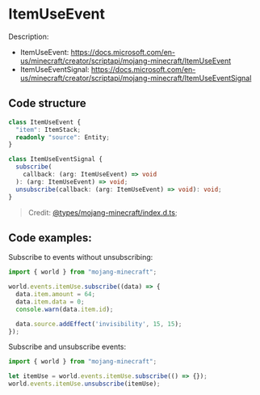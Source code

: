 # ItemUseEvent

Description:

- ItemUseEvent: https://docs.microsoft.com/en-us/minecraft/creator/scriptapi/mojang-minecraft/ItemUseEvent
- ItemUseEventSignal: https://docs.microsoft.com/en-us/minecraft/creator/scriptapi/mojang-minecraft/ItemUseEventSignal

## Code structure

```ts
class ItemUseEvent {
  "item": ItemStack;
  readonly "source": Entity;
}
```

```ts
class ItemUseEventSignal {
  subscribe(
    callback: (arg: ItemUseEvent) => void
  ): (arg: ItemUseEvent) => void;
  unsubscribe(callback: (arg: ItemUseEvent) => void): void;
}
```

> Credit: [@types/mojang-minecraft/index.d.ts](https://github.com/DefinitelyTyped/DefinitelyTyped/blob/master/types/mojang-minecraft/index.d.ts);

## Code examples:

Subscribe to events without unsubscribing:

```js
import { world } from "mojang-minecraft";

world.events.itemUse.subscribe((data) => {
  data.item.amount = 64;
  data.item.data = 0;
  console.warn(data.item.id);

  data.source.addEffect('invisibility', 15, 15);
});
```

Subscribe and unsubscribe events:

```js
import { world } from "mojang-minecraft";

let itemUse = world.events.itemUse.subscribe(() => {});
world.events.itemUse.unsubscribe(itemUse);
```
